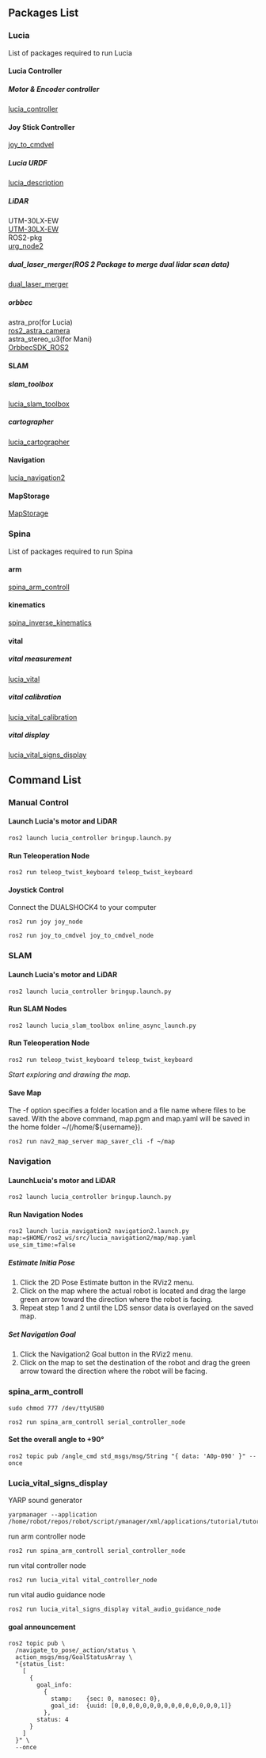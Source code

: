 ## Packages List
### Lucia
List of packages required to run Lucia
#### Lucia Controller
##### Motor & Encoder controller
[lucia_controller](https://github.com/iHaruruki/lucia_controller.git)
#### Joy Stick Controller
[joy_to_cmdvel](https://github.com/iHaruruki/joy_to_cmdvel.git)
##### Lucia URDF
[lucia_description](https://github.com/iHaruruki/lucia_description.git)
##### LiDAR
UTM-30LX-EW    
[UTM-30LX-EW](https://www.hokuyo-aut.co.jp/search/single.php?serial=146#program)    
ROS2-pkg    
[urg_node2](https://github.com/iHaruruki/urg_node2.git)
##### dual_laser_merger(ROS 2 Package to merge dual lidar scan data)
[dual_laser_merger](https://github.com/iHaruruki/dual_laser_merger.git)
##### orbbec
astra_pro(for Lucia)    
[ros2_astra_camera](https://github.com/iHaruruki/ros2_astra_camera.git)  
astra_stereo_u3(for Mani)    
[OrbbecSDK_ROS2](https://github.com/iHaruruki/OrbbecSDK_ROS2.git)
#### SLAM
##### slam_toolbox
[lucia_slam_toolbox](https://github.com/iHaruruki/lucia_slam_toolbox.git)
##### cartographer
[lucia_cartographer](https://github.com/iHaruruki/lucia_cartographer.git)
#### Navigation
[lucia_navigation2](https://github.com/iHaruruki/lucia_navigation2.git)
#### MapStorage
[MapStorage](https://github.com/iHaruruki/maps.git)
### Spina
List of packages required to run Spina
#### arm
[spina_arm_controll](https://github.com/iHaruruki/spina_arm_controll.git)
#### kinematics
[spina_inverse_kinematics](https://github.com/iHaruruki/spina_inverse_kinematics.git)
#### vital
##### vital measurement
[lucia_vital](https://github.com/iHaruruki/lucia_vital.git)
##### vital calibration
[lucia_vital_calibration](https://github.com/iHaruruki/lucia_vital_calibration.git)
##### vital display
[lucia_vital_signs_display](https://github.com/iHaruruki/lucia_vital_signs_display.git)

## Command List
### Manual Control
#### Launch Lucia's motor and LiDAR
```shell
ros2 launch lucia_controller bringup.launch.py
```
#### Run Teleoperation Node
```shell
ros2 run teleop_twist_keyboard teleop_twist_keyboard 
```
#### Joystick Control
Connect the DUALSHOCK4 to your computer
```shell
ros2 run joy joy_node
```
```shell
ros2 run joy_to_cmdvel joy_to_cmdvel_node
```
### SLAM
#### Launch Lucia's motor and LiDAR
```shell
ros2 launch lucia_controller bringup.launch.py
```
#### Run SLAM Nodes
```shell
ros2 launch lucia_slam_toolbox online_async_launch.py 
```
#### Run Teleoperation Node
```shell
ros2 run teleop_twist_keyboard teleop_twist_keyboard 
```
*Start exploring and drawing the map.*
#### Save Map
The -f option specifies a folder location and a file name where files to be saved.
With the above command, map.pgm and map.yaml will be saved in the home folder ~/(/home/${username}).
```shell
ros2 run nav2_map_server map_saver_cli -f ~/map
```

### Navigation
#### LaunchLucia's motor and LiDAR
```shell
ros2 launch lucia_controller bringup.launch.py
```
#### Run Navigation Nodes
```shell
ros2 launch lucia_navigation2 navigation2.launch.py map:=$HOME/ros2_ws/src/lucia_navigation2/map/map.yaml use_sim_time:=false
```
##### Estimate Initia Pose
1. Click the 2D Pose Estimate button in the RViz2 menu.
2. Click on the map where the actual robot is located and drag the large green arrow toward the direction where the robot is facing.
3. Repeat step 1 and 2 until the LDS sensor data is overlayed on the saved map.
##### Set Navigation Goal
1. Click the Navigation2 Goal button in the RViz2 menu.
2. Click on the map to set the destination of the robot and drag the green arrow toward the direction where the robot will be facing.

### spina_arm_controll
```shell
sudo chmod 777 /dev/ttyUSB0
```
```shell
ros2 run spina_arm_controll serial_controller_node
```
#### Set the overall angle to +90°
```shell
ros2 topic pub /angle_cmd std_msgs/msg/String "{ data: 'A0p-090' }" --once
```
### Lucia_vital_signs_display
YARP sound generator
```shell
yarpmanager --application /home/robot/repos/robot/script/ymanager/xml/applications/tutorial/tutorial_audio_3.xml
```
run arm controller node
```shell
ros2 run spina_arm_controll serial_controller_node
```
run vital controller node
```shell
ros2 run lucia_vital vital_controller_node
```
run vital audio guidance node
```shell
ros2 run lucia_vital_signs_display vital_audio_guidance_node 
```
#### goal announcement
```shell
ros2 topic pub \
  /navigate_to_pose/_action/status \
  action_msgs/msg/GoalStatusArray \
  "{status_list:
    [
      {
        goal_info:
          {
            stamp:    {sec: 0, nanosec: 0},
            goal_id:  {uuid: [0,0,0,0,0,0,0,0,0,0,0,0,0,0,0,1]}
          },
        status: 4
      }
    ]
  }" \
  --once
```

